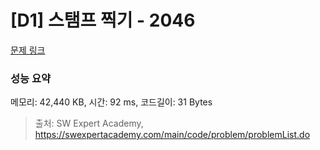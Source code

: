 # [D1] 스탬프 찍기 - 2046 

[문제 링크](https://swexpertacademy.com/main/code/problem/problemDetail.do?contestProbId=AV5QKdT6AyYDFAUq) 

### 성능 요약

메모리: 42,440 KB, 시간: 92 ms, 코드길이: 31 Bytes



> 출처: SW Expert Academy, https://swexpertacademy.com/main/code/problem/problemList.do